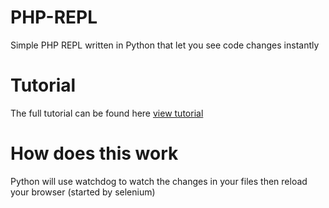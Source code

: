 # PHP-REPL
Simple PHP REPL written in Python that let you see code changes instantly

# Tutorial
The full tutorial can be found here [view tutorial](https://medium.com/@dat.tm24/creating-a-php-repl-for-learning-purposes-d90a6a717195)

# How does this work
Python will use watchdog to watch the changes in your files then reload your browser (started by selenium)
